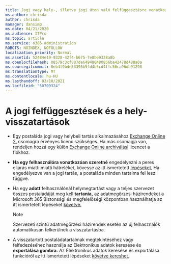 ```yaml
---
title: Jogi vagy hely-, illetve jogi úton való felfüggesztésre vonatkozó információk
ms.author: chrisda
author: chrisda
manager: dansimp
ms.date: 04/21/2020
ms.audience: ITPro
ms.topic: article
ms.service: o365-administration
ROBOTS: NOINDEX, NOFOLLOW
localization_priority: Normal
ms.assetid: 52484e19-9328-42f4-b675-7e0be9338a8b
ms.openlocfilehash: 08579c3cf887de649480480856ba42478d488a0a
ms.sourcegitcommit: 0eb4f9bde53395b5fd4b5cd4ffc56ca96db91298
ms.translationtype: MT
ms.contentlocale: hu-HU
ms.lasthandoff: 03/10/2021
ms.locfileid: "50709324"
---
```

# <a name="about-litigation-holds-and-in-place-holds"></a>A jogi felfüggesztések és a hely-visszatartások

- Egy postaláda jogi vagy helybeli tartás alkalmazásához [Exchange Online 2.](https://docs.microsoft.com/office365/servicedescriptions/office-365-platform-service-description/office-365-plan-options) csomagra érvényes licenc szükséges. Ha más csomagja van, rendeljen hozzá egy külön [Exchange Online archiválási](https://docs.microsoft.com/office365/servicedescriptions/exchange-online-archiving-service-description/exchange-online-archiving-service-description) licencet a fiókhoz. 
    
- **Ha egy felhasználóra vonatkozóan szeretné** engedélyezni a peres eljárás miatti miatti hátreléket, kövesse az itt ismertetett [lépéseket.](https://docs.microsoft.com/microsoft-365/compliance/create-a-litigation-hold?view=o365-worldwide#place-a-mailbox-on-litigation-hold) Ha engedélyezve van a jogi tartás, a postaláda minden tartalma fel lesz függve.
    
- Ha egy **adott** felhasználónál helymegtartást vagy a teljes szervezet összes postaládáját meg kell **tartania,** az adatmegőrzési házirendeket a Microsoft 365 Biztonsági és megfelelőségi központban használhatja az itt ismertetett lépéseket [követve.](https://docs.microsoft.com/microsoft-365/compliance/retention-policies)
    
    > [!NOTE]
    > Szervezeti szintű adatmegőrzési házirendek esetén az új felhasználók automatikusan felkerülnek a visszatartásba. 
  
- A visszatartott postaládatartalmak megtekintéséhez vagy felfedezéséhez használja az Elektronikus adatok keresése és **exportálása gombra.** Az Elektronikus adatok keresése és exportálása funkcióról az itt ismertetett lépéseket [követve kereshet.](https://docs.microsoft.com/microsoft-365/compliance/export-search-results)
    

